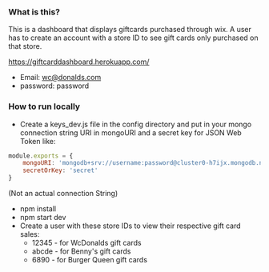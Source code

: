 ### What is this?
This is a dashboard that displays giftcards purchased through wix. A user has to create an account with a store ID to see gift cards only purchased on that store.

https://giftcarddashboard.herokuapp.com/
* Email: wc@donalds.com
* password: password

### How to run locally
* Create a keys_dev.js file in the config directory and put in your mongo connection string URI in mongoURI and a secret key for JSON Web Token like:
```javascript
module.exports = {
    mongoURI: 'mongodb+srv://username:password@cluster0-h7ijx.mongodb.net/test?retryWrites=true&w=majority',
    secretOrKey: 'secret'
}
```
(Not an actual connection String)
* npm install
* npm start dev
* Create a user with these store IDs to view their respective gift card sales:
  * 12345 - for WcDonalds gift cards
  * abcde - for Benny's gift cards
  * 6890 - for Burger Queen gift cards
